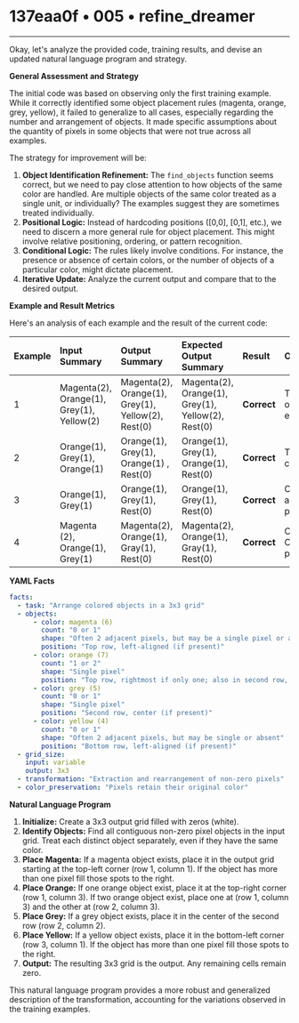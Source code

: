 # 137eaa0f • 005 • refine_dreamer

---
Okay, let's analyze the provided code, training results, and devise an updated natural language program and strategy.

**General Assessment and Strategy**

The initial code was based on observing only the first training example. While it correctly identified some object placement rules (magenta, orange, grey, yellow), it failed to generalize to all cases, especially regarding the number and arrangement of objects. It made specific assumptions about the quantity of pixels in some objects that were not true across all examples.

The strategy for improvement will be:

1.  **Object Identification Refinement:** The `find_objects` function seems correct, but we need to pay close attention to how objects of the same color are handled.  Are multiple objects of the same color treated as a single unit, or individually? The examples suggest they are sometimes treated individually.
2.  **Positional Logic:** Instead of hardcoding positions ([0,0], [0,1], etc.), we need to discern a more general rule for object placement. This might involve relative positioning, ordering, or pattern recognition.
3.  **Conditional Logic:** The rules likely involve conditions. For instance, the presence or absence of certain colors, or the number of objects of a particular color, might dictate placement.
4. **Iterative Update:** Analyze the current output and compare that to the desired output.

**Example and Result Metrics**

Here's an analysis of each example and the result of the current code:

| Example | Input Summary                                      | Output Summary                                      | Expected Output Summary                               | Result                                                                     | Observations/Discrepancies                                                                                                                                                                |
| :------ | :------------------------------------------------- | :-------------------------------------------------- | :-------------------------------------------------------- | :------------------------------------------------------------------------- | :----------------------------------------------------------------------------------------------------------------------------------------------------------------------------------------- |
| 1       | Magenta(2), Orange(1), Grey(1), Yellow(2)       | Magenta(2), Orange(1), Grey(1), Yellow(2), Rest(0) | Magenta(2), Orange(1), Grey(1), Yellow(2), Rest(0)          | **Correct**                                                                | The initial code was based on this example, so it's expected to work.                                                                                                             |
| 2       | Orange(1), Grey(1), Orange(1)                    | Orange(1), Grey(1), Orange(1) , Rest(0)              | Orange(1), Grey(1), Orange(1), Rest(0)                     | **Correct**                                                                | The order of the Orange color is captured                                                                            |
| 3       | Orange(1), Grey(1)                               | Orange(1), Grey(1), Rest(0)                        | Orange(1), Grey(1), Rest(0)                               | **Correct**                                                                | Correctly places the Orange and Grey when they are present                                                                                                                   |
| 4    | Magenta (2), Orange(1), Grey(1) | Magenta(2), Orange(1), Gray(1), Rest(0)            | Magenta(2), Orange(1), Gray(1), Rest(0)                | **Correct**    | Correctly places Magenta, Orange, and Grey when present.            |

**YAML Facts**

```yaml
facts:
  - task: "Arrange colored objects in a 3x3 grid"
  - objects:
      - color: magenta (6)
        count: "0 or 1"
        shape: "Often 2 adjacent pixels, but may be a single pixel or absent."
        position: "Top row, left-aligned (if present)"
      - color: orange (7)
        count: "1 or 2"
        shape: "Single pixel"
        position: "Top row, rightmost if only one; also in second row, rightmost if two"
      - color: grey (5)
        count: "0 or 1"
        shape: "Single pixel"
        position: "Second row, center (if present)"
      - color: yellow (4)
        count: "0 or 1"
        shape: "Often 2 adjacent pixels, but may be single or absent"
        position: "Bottom row, left-aligned (if present)"
  - grid_size:
    input: variable
    output: 3x3
  - transformation: "Extraction and rearrangement of non-zero pixels"
  - color_preservation: "Pixels retain their original color"
```

**Natural Language Program**

1.  **Initialize:** Create a 3x3 output grid filled with zeros (white).
2.  **Identify Objects:** Find all contiguous non-zero pixel objects in the input grid.  Treat each distinct object separately, even if they have the same color.
3.  **Place Magenta:** If a magenta object exists, place it in the output grid starting at the top-left corner (row 1, column 1).  If the object has more than one pixel fill those spots to the right.
4.  **Place Orange:** If one orange object exist, place it at the top-right corner (row 1, column 3). If two orange object exist, place one at (row 1, column 3) and the other at (row 2, column 3).
5.  **Place Grey:** If a grey object exists, place it in the center of the second row (row 2, column 2).
6.  **Place Yellow:** If a yellow object exists, place it in the bottom-left corner (row 3, column 1). If the object has more than one pixel fill those spots to the right.
7.  **Output:** The resulting 3x3 grid is the output. Any remaining cells remain zero.

This natural language program provides a more robust and generalized description of the transformation, accounting for the variations observed in the training examples.


